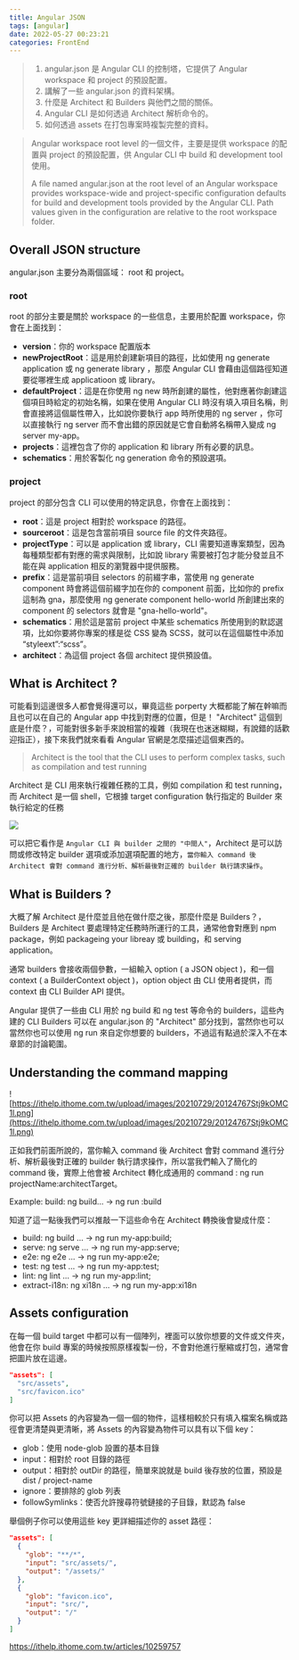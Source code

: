 ```yaml
---
title: Angular JSON
tags: [angular]
date: 2022-05-27 00:23:21
categories: FrontEnd
---
```


> 1. angular.json 是 Angular CLI 的控制塔，它提供了 Angular workspace 和 project 的預設配置。
> 2. 講解了一些 angular.json 的資料架構。
> 3. 什麼是 Architect 和 Builders 與他們之間的關係。
> 4. Angular CLI 是如何透過 Architect 解析命令的。
> 5. 如何透過 assets 在打包專案時複製完整的資料。

> Angular workspace root level 的一個文件，主要是提供 workspace 的配置與 project 的預設配置，供 Angular CLI 中 build 和 development tool 使用。
>
> A file named angular.json at the root level of an Angular workspace provides workspace-wide and project-specific configuration defaults for build and development tools provided by the Angular CLI. Path values given in the configuration are relative to the root workspace folder.

<!--more-->

## Overall JSON structure

angular.json 主要分為兩個區域： root 和 project。

### root

root 的部分主要是關於 workspace 的一些信息，主要用於配置 workspace，你會在上面找到：

-   **version**：你的 workspace 配置版本
-   **newProjectRoot**：這是用於創建新項目的路徑，比如使用 ng generate application 或 ng generate library ，那麼 Angular CLI 會藉由這個路徑知道要從哪裡生成 applicatioon 或 library。
-   **defaultProject**：這是在你使用 ng new 時所創建的屬性，他對應著你創建這個項目時給定的初始名稱，如果在使用 Angular CLI 時沒有填入項目名稱，則會直接將這個屬性帶入，比如說你要執行 app 時所使用的 ng server ，你可以直接執行 ng server 而不會出錯的原因就是它會自動將名稱帶入變成 ng server my-app。
-   **projects**：這裡包含了你的 application 和 library 所有必要的訊息。
-   **schematics**：用於客製化 ng generation 命令的預設選項。

### project

project 的部分包含 CLI 可以使用的特定訊息，你會在上面找到：

-   **root**：這是 project 相對於 workspace 的路徑。
-   **sourceroot**：這是包含當前項目 source file 的文件夾路徑。
-   **projectType**：可以是 application 或 library，CLI 需要知道專案類型，因為每種類型都有對應的需求與限制，比如說 library 需要被打包才能分發並且不能在與 application 相反的瀏覽器中提供服務。
-   **prefix**：這是當前項目 selectors 的前綴字串，當使用 ng generate component 時會將這個前綴字加在你的 component 前面，比如你的 prefix 這制為 gna，那麼使用 ng generate component hello-world 所創建出來的 component 的 selectors 就會是 "gna-hello-world"。
-   **schematics**：用於這是當前 project 中某些 schematics 所使用到的默認選項，比如你要將你專案的樣是從 CSS 變為 SCSS，就可以在這個屬性中添加 “styleext”:“scss”。
-   **architect**：為這個 project 各個 architect 提供預設值。

## What is Architect ?

可能看到這邊很多人都會覺得還可以，畢竟這些 porperty 大概都能了解在幹嘛而且也可以在自己的 Angular app 中找到對應的位置，但是！ "Architect" 這個到底是什麼？，可能對很多新手來說相當的複雜（我現在也迷迷糊糊，有說錯的話歡迎指正），接下來我們就來看看 Angular 官網是怎麼描述這個東西的。

> Architect is the tool that the CLI uses to perform complex tasks, such as compilation and test running

Architect 是 CLI 用來執行複雜任務的工具，例如 compilation 和 test running，而 Architect 是一個 shell，它根據 target configuration 執行指定的 Builder 來執行給定的任務

![](https://ithelp.ithome.com.tw/upload/images/20210729/20124767ZvVJbw5arN.png)

可以把它看作是 `Angular CLI 與 builder 之間的 "中間人"`，Architect 是可以訪問或修改特定 builder 選項或添加選項配置的地方，`當你輸入 command 後 Architect 會對 command 進行分析、解析最後對正確的 builder 執行請求操作`。

## What is Builders ?

大概了解 Architect 是什麼並且他在做什麼之後，那麼什麼是 Builders？， Builders 是 Architect 要處理特定任務時所運行的工具，通常他會對應到 npm package，例如 packageing your libreay 或 building，和 serving application。

通常 builders 會接收兩個參數，一組輸入 option ( a JSON object )，和一個 context ( a BuilderContext object )，option object 由 CLI 使用者提供，而 context 由 CLI Builder API 提供。

Angular 提供了一些由 CLI 用於 ng build 和 ng test 等命令的 builders，這些內建的 CLI Builders 可以在 angular.json 的 "Architect" 部分找到，當然你也可以當然你也可以使用 ng run 來自定你想要的 builders，不過這有點過於深入不在本章節的討論範圍。

## Understanding the command mapping

![https://ithelp.ithome.com.tw/upload/images/20210729/20124767Stj9kOMC1l.png](https://ithelp.ithome.com.tw/upload/images/20210729/20124767Stj9kOMC1l.png)

正如我們前面所說的，當你輸入 command 後 Architect 會對 command 進行分析、解析最後對正確的 builder 執行請求操作，所以當我們輸入了簡化的 command 後，實際上他會被 Architect 轉化成通用的 command : ng run projectName:architectTarget。

Example: build: ng build... → ng run :build

知道了這一點後我們可以推敲一下這些命令在 Architect 轉換後會變成什麼：

-   build: ng build … → ng run my-app:build;
-   serve: ng serve … → ng run my-app:serve;
-   e2e: ng e2e … → ng run my-app:e2e;
-   test: ng test … → ng run my-app:test;
-   lint: ng lint … → ng run my-app:lint;
-   extract-i18n: ng xi18n … → ng run my-app:xi18n

## Assets configuration

在每一個 build target 中都可以有一個陣列，裡面可以放你想要的文件或文件夾，他會在你 build 專案的時候按照原樣複製一份，不會對他進行壓縮或打包，通常會把圖片放在這邊。

```JSON
"assets": [
  "src/assets",
  "src/favicon.ico"
]
```

你可以把 Assets 的內容變為一個一個的物件，這樣相較於只有填入檔案名稱或路徑會更清楚與更清晰，將 Assets 的內容變為物件可以具有以下個 key：

-   glob：使用 node-glob 設置的基本目錄
-   input：相對於 root 目錄的路徑
-   output：相對於 outDir 的路徑，簡單來說就是 build 後存放的位置，預設是 dist / project-name
-   ignore：要排除的 glob 列表
-   followSymlinks：使否允許搜尋符號鏈接的子目錄，默認為 false

舉個例子你可以使用這些 key 更詳細描述你的 asset 路徑：

```JSON
"assets": [
  {
    "glob": "**/*",
    "input": "src/assets/",
    "output": "/assets/"
  },
  {
    "glob": "favicon.ico",
    "input": "src/",
    "output": "/"
  }
]
```

https://ithelp.ithome.com.tw/articles/10259757
